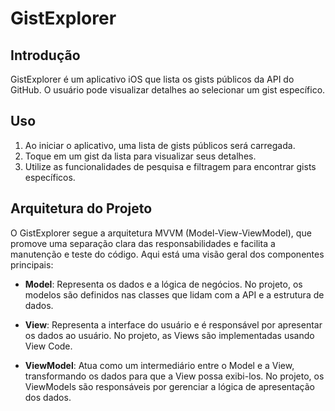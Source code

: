 # GistExplorer

## Introdução

GistExplorer é um aplicativo iOS que lista os gists públicos da API do GitHub. O usuário pode visualizar detalhes ao selecionar um gist específico.

## Uso

1. Ao iniciar o aplicativo, uma lista de gists públicos será carregada.
2. Toque em um gist da lista para visualizar seus detalhes.
3. Utilize as funcionalidades de pesquisa e filtragem para encontrar gists específicos.

## Arquitetura do Projeto

O GistExplorer segue a arquitetura MVVM (Model-View-ViewModel), que promove uma separação clara das responsabilidades e facilita a manutenção e teste do código. Aqui está uma visão geral dos componentes principais:

- **Model**: Representa os dados e a lógica de negócios. No projeto, os modelos são definidos nas classes que lidam com a API e a estrutura de dados.

- **View**: Representa a interface do usuário e é responsável por apresentar os dados ao usuário. No projeto, as Views são implementadas usando View Code.

- **ViewModel**: Atua como um intermediário entre o Model e a View, transformando os dados para que a View possa exibi-los. No projeto, os ViewModels são responsáveis por gerenciar a lógica de apresentação dos dados.
